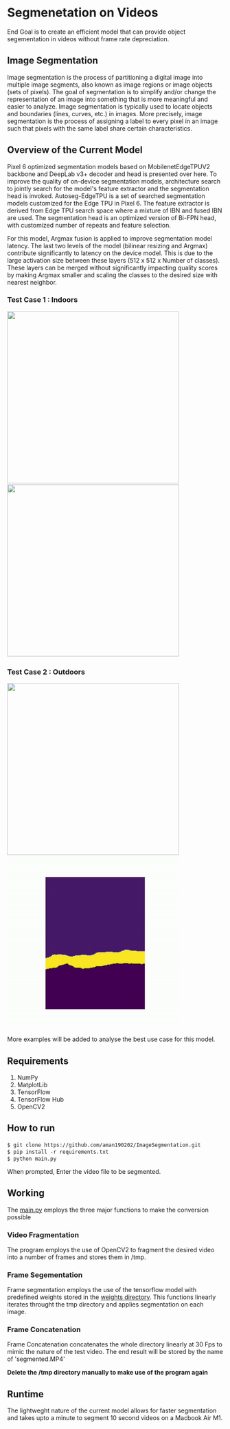# Segmenetation on Videos

End Goal is to create an efficient model that can provide object segementation in videos without frame rate depreciation.

## Image Segmentation

Image segmentation is the process of partitioning a digital image into multiple image segments, also known as image regions or image objects (sets of pixels). The goal of segmentation is to simplify and/or change the representation of an image into something that is more meaningful and easier to analyze. Image segmentation is typically used to locate objects and boundaries (lines, curves, etc.) in images. More precisely, image segmentation is the process of assigning a label to every pixel in an image such that pixels with the same label share certain characteristics.

## Overview of the Current Model

Pixel 6 optimized segmentation models based on MobilenetEdgeTPUV2 backbone and DeepLab v3+ decoder and head is presented over here. To improve the quality of on-device segmentation models, architecture search to jointly search for the model's feature extractor and the segmentation head is invoked. Autoseg-EdgeTPU is a set of searched segmentation models customized for the Edge TPU in Pixel 6. The feature extractor is derived from Edge TPU search space where a mixture of IBN and fused IBN are used. The segmentation head is an optimized version of Bi-FPN head, with customized number of repeats and feature selection.

For this model, Argmax fusion is applied to improve segmentation model latency. The last two levels of the model (bilinear resizing and Argmax) contribute significantly to latency on the device model. This is due to the large activation size between these layers (512 x 512 x Number of classes). These layers can be merged without significantly impacting quality scores by making Argmax smaller and scaling the classes to the desired size with nearest neighbor.

### Test Case 1 : Indoors
<img src="assets/1-test.gif" width=400 height=400>  <img src="assets/1-seg.gif" width=400 height=400>
### Test Case 2 : Outdoors
<img src="assets/2-test.gif" width=400 height=400>  <img src="assets/2-seg.gif" width=400 height=400>

More examples will be added to analyse the best use case for this model.

## Requirements
1. NumPy
2. MatplotLib
3. TensorFlow
4. TensorFlow Hub
5. OpenCV2


## How to run
```
$ git clone https://github.com/aman190202/ImageSegmentation.git
$ pip install -r requirements.txt
$ python main.py
```
When prompted, Enter the video file to be segmented.

## Working
The [main.py](main.py) employs the three major functions to make the conversion possible

### Video Fragmentation
The program employs the use of OpenCV2 to fragment the desired video into a number of frames and stores them in /tmp.

### Frame Segementation
Frame segmentation employs the use of the tensorflow model with predefined weights stored in the [weights directory](/weights/1). This functions linearly iterates throught the tmp directory and applies segmentation on each image.

### Frame Concatenation
Frame Concatenation concatenates the whole directory linearly at 30 Fps to mimic the nature of the test video. The end result will be stored by the name of 'segmented.MP4'

**Delete the /tmp directory manually to make use of the program again**
## Runtime
The lightweght nature of the current model allows for faster segmentation and takes upto a minute to segment 10 second videos on a Macbook Air M1.




